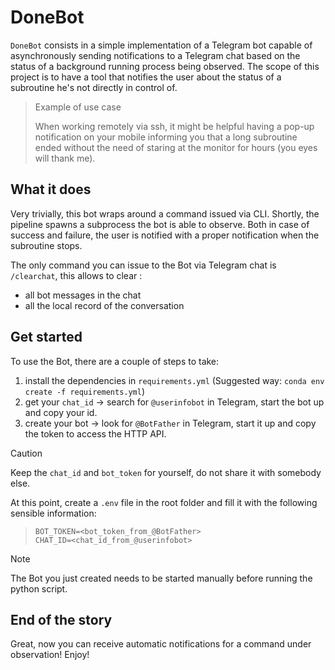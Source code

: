 # DoneBot
`DoneBot` consists in a simple implementation of a Telegram bot capable of asynchronously sending notifications to a Telegram chat based on the status of a background running process being observed.
The scope of this project is to have a tool that notifies the user about the status of a subroutine he's not directly in control of.

> Example of use case
> 
> When working remotely via ssh, it might be helpful having a pop-up notification on your mobile informing you that a long subroutine ended without the need of staring at the monitor for hours (you eyes will thank me).

## What it does
Very trivially, this bot wraps around a command issued via CLI. 
Shortly, the pipeline spawns a subprocess the bot is able to observe. Both in case of success and failure, the user is notified with a proper notification when the subroutine stops.

The only command you can issue to the Bot via Telegram chat is `/clearchat`, this allows to clear :
  - all bot messages in the chat
  - all the local record of the conversation

## Get started
To use the Bot, there are a couple of steps to take:
  1. install the dependencies in `requirements.yml` (Suggested way: `conda env create -f requirements.yml`)
  2. get your `chat_id` -> search for `@userinfobot` in Telegram, start the bot up and copy your id.
  3. create your bot -> look for `@BotFather` in Telegram, start it up and copy the token to access the HTTP API.

  > [!CAUTION]
  > Keep the `chat_id` and `bot_token` for yourself, do not share it with somebody else.

At this point, create a `.env` file in the root folder and fill it with the following sensible information:

>```.env
>BOT_TOKEN=<bot_token_from_@BotFather>
>CHAT_ID=<chat_id_from_@userinfobot>
>```


> [!NOTE]
> The Bot you just created needs to be started manually before running the python script.

## End of the story
Great, now you can receive automatic notifications for a command under observation! Enjoy!

